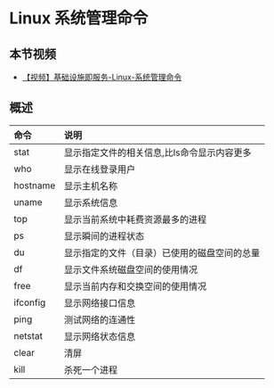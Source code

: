 # Linux 系统管理命令

## 本节视频

- [【视频】基础设施即服务-Linux-系统管理命令](https://www.bilibili.com/video/av27165280/)

## 概述

| 命令     | 说明                                         |
| :------- | :------------------------------------------- |
| stat     | 显示指定文件的相关信息,比ls命令显示内容更多  |
| who      | 显示在线登录用户                             |
| hostname | 显示主机名称                                 |
| uname    | 显示系统信息                                 |
| top      | 显示当前系统中耗费资源最多的进程             |
| ps       | 显示瞬间的进程状态                           |
| du       | 显示指定的文件（目录）已使用的磁盘空间的总量 |
| df       | 显示文件系统磁盘空间的使用情况               |
| free     | 显示当前内存和交换空间的使用情况             |
| ifconfig | 显示网络接口信息                             |
| ping     | 测试网络的连通性                             |
| netstat  | 显示网络状态信息                             |
| clear    | 清屏                                         |
| kill     | 杀死一个进程                                 |